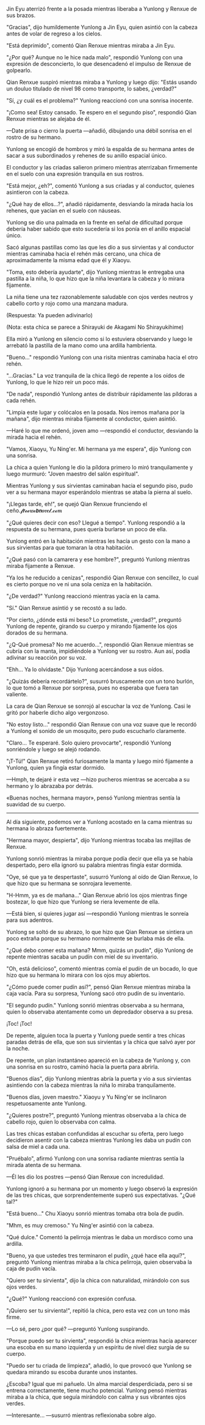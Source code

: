 
Jin Eyu aterrizó frente a la posada mientras liberaba a Yunlong y Renxue de sus brazos.

"Gracias", dijo humildemente Yunlong a Jin Eyu, quien asintió con la cabeza antes de volar de regreso a los cielos.

"Está deprimido", comentó Qian Renxue mientras miraba a Jin Eyu.

"¿Por qué? Aunque no le hice nada malo", respondió Yunlong con una expresión de desconcierto, lo que desencadenó el impulso de Renxue de golpearlo.

Qian Renxue suspiró mientras miraba a Yunlong y luego dijo: "Estás usando un douluo titulado de nivel 98 como transporte, lo sabes, ¿verdad?"

"Sí, ¿y cuál es el problema?" Yunlong reaccionó con una sonrisa inocente.

"¡Como sea! Estoy cansado. Te espero en el segundo piso", respondió Qian Renxue mientras se alejaba de él.

—Date prisa o cierro la puerta —añadió, dibujando una débil sonrisa en el rostro de su hermano.

Yunlong se encogió de hombros y miró la espalda de su hermana antes de sacar a sus subordinados y rehenes de su anillo espacial único.

El conductor y las criadas salieron primero mientras aterrizaban firmemente en el suelo con una expresión tranquila en sus rostros.

"Está mejor, ¿eh?", comentó Yunlong a sus criadas y al conductor, quienes asintieron con la cabeza.

"¿Qué hay de ellos...?", añadió rápidamente, desviando la mirada hacia los rehenes, que yacían en el suelo con náuseas.

Yunlong se dio una palmada en la frente en señal de dificultad porque debería haber sabido que esto sucedería si los ponía en el anillo espacial único.

Sacó algunas pastillas como las que les dio a sus sirvientas y al conductor mientras caminaba hacia el rehén más cercano, una chica de aproximadamente la misma edad que él y Xiaoyu.

"Toma, esto debería ayudarte", dijo Yunlong mientras le entregaba una pastilla a la niña, lo que hizo que la niña levantara la cabeza y lo mirara fijamente.

La niña tiene una tez razonablemente saludable con ojos verdes neutros y cabello corto y rojo como una manzana madura.

(Respuesta: Ya pueden adivinarlo)

(Nota: esta chica se parece a Shirayuki de Akagami No Shirayukihime)

Ella miró a Yunlong en silencio como si lo estuviera observando y luego le arrebató la pastilla de la mano como una ardilla hambrienta.

"Bueno..." respondió Yunlong con una risita mientras caminaba hacia el otro rehén.

"...Gracias." La voz tranquila de la chica llegó de repente a los oídos de Yunlong, lo que le hizo reír un poco más.

"De nada", respondió Yunlong antes de distribuir rápidamente las píldoras a cada rehén.

"Limpia este lugar y colócalos en la posada. Nos iremos mañana por la mañana", dijo mientras miraba fijamente al conductor, quien asintió.

—Haré lo que me ordenó, joven amo —respondió el conductor, desviando la mirada hacia el rehén.

"Vamos, Xiaoyu, Yu Ning'er. Mi hermana ya me espera", dijo Yunlong con una sonrisa.

La chica a quien Yunlong le dio la píldora primero lo miró tranquilamente y luego murmuró: "Joven maestro del salón espiritual".

Mientras Yunlong y sus sirvientas caminaban hacia el segundo piso, pudo ver a su hermana mayor esperándolo mientras se ataba la pierna al suelo.

"¡Llegas tarde, eh!", se quejó Qian Renxue frunciendo el ceño.𝓯𝙧𝓮𝓮𝒘𝓮𝙗𝙣𝒐𝒗𝒆𝓵.𝓬𝓸𝒎

"¿Qué quieres decir con eso? Llegué a tiempo". Yunlong respondió a la respuesta de su hermana, pues quería burlarse un poco de ella.

Yunlong entró en la habitación mientras les hacía un gesto con la mano a sus sirvientas para que tomaran la otra habitación.

"¿Qué pasó con la camarera y ese hombre?", preguntó Yunlong mientras miraba fijamente a Renxue.

"Ya los he reducido a cenizas", respondió Qian Renxue con sencillez, lo cual es cierto porque no ve ni una sola ceniza en la habitación.

"¿De verdad?" Yunlong reaccionó mientras yacía en la cama.

"Sí." Qian Renxue asintió y se recostó a su lado.

"Por cierto, ¿dónde está mi beso? Lo prometiste, ¿verdad?", preguntó Yunlong de repente, girando su cuerpo y mirando fijamente los ojos dorados de su hermana.

"¿Q-Qué promesa? No me acuerdo...", respondió Qian Renxue mientras se cubría con la manta, impidiéndole a Yunlong ver su rostro. Aun así, podía adivinar su reacción por su voz.

"Ehh... Ya lo olvidaste." Dijo Yunlong acercándose a sus oídos.

"¿Quizás debería recordártelo?", susurró bruscamente con un tono burlón, lo que tomó a Renxue por sorpresa, pues no esperaba que fuera tan valiente.

La cara de Qian Renxue se sonrojó al escuchar la voz de Yunlong. Casi le gritó por haberle dicho algo vergonzoso.

"No estoy listo..." respondió Qian Renxue con una voz suave que le recordó a Yunlong el sonido de un mosquito, pero pudo escucharlo claramente.

"Claro... Te esperaré. Solo quiero provocarte", respondió Yunlong sonriéndole y luego se alejó rodando.

"¡T-Tú!" Qian Renxue retiró furiosamente la manta y luego miró fijamente a Yunlong, quien ya fingía estar dormido.

—Hmph, te dejaré ir esta vez —hizo pucheros mientras se acercaba a su hermano y lo abrazaba por detrás.

«Buenas noches, hermana mayor», pensó Yunlong mientras sentía la suavidad de su cuerpo.

------

Al día siguiente, podemos ver a Yunlong acostado en la cama mientras su hermana lo abraza fuertemente.

"Hermana mayor, despierta", dijo Yunlong mientras tocaba las mejillas de Renxue.

Yunlong sonrió mientras la miraba porque podía decir que ella ya se había despertado, pero ella ignoró su palabra mientras fingía estar dormida.

"Oye, sé que ya te despertaste", susurró Yunlong al oído de Qian Renxue, lo que hizo que su hermana se sonrojara levemente.

"H-Hmm, ya es de mañana..." Qian Renxue abrió los ojos mientras finge bostezar, lo que hizo que Yunlong se riera levemente de ella.

—Está bien, si quieres jugar así —respondió Yunlong mientras le sonreía para sus adentros.

Yunlong se soltó de su abrazo, lo que hizo que Qian Renxue se sintiera un poco extraña porque su hermano normalmente se burlaba más de ella.

"¿Qué debo comer esta mañana? Mmm, quizás un pudín", dijo Yunlong de repente mientras sacaba un pudín con miel de su inventario.

"Oh, está delicioso", comentó mientras comía el pudín de un bocado, lo que hizo que su hermana lo mirara con los ojos muy abiertos.

"¿Cómo puede comer pudín así?", pensó Qian Renxue mientras miraba la caja vacía. Para su sorpresa, Yunlong sacó otro pudín de su inventario.

"El segundo pudín." Yunlong sonrió mientras observaba a su hermana, quien lo observaba atentamente como un depredador observa a su presa.

¡Toc! ¡Toc!

De repente, alguien toca la puerta y Yunlong puede sentir a tres chicas paradas detrás de ella, que son sus sirvientas y la chica que salvó ayer por la noche.

De repente, un plan instantáneo apareció en la cabeza de Yunlong y, con una sonrisa en su rostro, caminó hacia la puerta para abrirla.

"Buenos días", dijo Yunlong mientras abría la puerta y vio a sus sirvientas asintiendo con la cabeza mientras la niña lo miraba tranquilamente.

"Buenos días, joven maestro." Xiaoyu y Yu Ning'er se inclinaron respetuosamente ante Yunlong.

"¿Quieres postre?", preguntó Yunlong mientras observaba a la chica de cabello rojo, quien lo observaba con calma.

Las tres chicas estaban confundidas al escuchar su oferta, pero luego decidieron asentir con la cabeza mientras Yunlong les daba un pudín con salsa de miel a cada una.

"Pruébalo", afirmó Yunlong con una sonrisa radiante mientras sentía la mirada atenta de su hermana.

—Él les dio los postres —pensó Qian Renxue con incredulidad.

Yunlong ignoró a su hermana por un momento y luego observó la expresión de las tres chicas, que sorprendentemente superó sus expectativas. "¿Qué tal?"

"Está bueno..." Chu Xiaoyu sonrió mientras tomaba otra bola de pudín.

"Mhm, es muy cremoso." Yu Ning'er asintió con la cabeza.

"Qué dulce." Comentó la pelirroja mientras le daba un mordisco como una ardilla.

"Bueno, ya que ustedes tres terminaron el pudín, ¿qué hace ella aquí?", preguntó Yunlong mientras miraba a la chica pelirroja, quien observaba la caja de pudín vacía.

"Quiero ser tu sirvienta", dijo la chica con naturalidad, mirándolo con sus ojos verdes.

"¿Qué?" Yunlong reaccionó con expresión confusa.

"¡Quiero ser tu sirvienta!", repitió la chica, pero esta vez con un tono más firme.

—Lo sé, pero ¿por qué? —preguntó Yunlong suspirando.

"Porque puedo ser tu sirvienta", respondió la chica mientras hacía aparecer una escoba en su mano izquierda y un espíritu de nivel diez surgía de su cuerpo.

"Puedo ser tu criada de limpieza", añadió, lo que provocó que Yunlong se quedara mirando su escoba durante unos instantes.

¿Escoba? Igual que mi pañuelo. Un alma marcial desperdiciada, pero si se entrena correctamente, tiene mucho potencial. Yunlong pensó mientras miraba a la chica, que seguía mirándolo con calma y sus vibrantes ojos verdes.

—Interesante… —susurró mientras reflexionaba sobre algo.